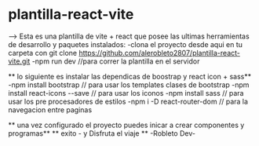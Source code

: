 # plantilla-react-vite
--> Esta es una plantilla de vite + react que posee las ultimas herramientas de desarrollo y paquetes instalados:
-clona el proyecto desde aqui en tu carpeta con git clone https://github.com/alerobleto2807/plantilla-react-vite.git
-npm run dev  //para correr la plantilla en el servidor

** lo siguiente es instalar las dependicas de boostrap y react icon + sass**
-npm install bootstrap // para usar los templates  clases de bootstrap
-npm install react-icons --save // para usar los iconos
-npm install  sass  // para usar los pre procesadores de estilos
-npm i -D react-router-dom // para la navegacion entre paginas

** una vez configurado el proyecto puedes inicar a crear componentes y programas**
                ** exito - y Disfruta el viaje **
                          -Robleto Dev-
